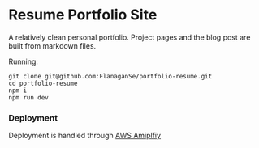 # Resume Portfolio Site

A relatively clean personal portfolio. Project pages and the blog post are built from markdown files.

Running:

```
git clone git@github.com:FlanaganSe/portfolio-resume.git
cd portfolio-resume
npm i
npm run dev
```

### Deployment

Deployment is handled through [AWS Amiplfiy](https://aws.amazon.com/amplify/)
